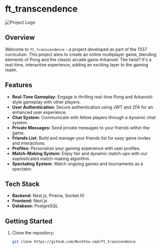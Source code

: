 # ft_transcendence

![Project Logo](<path_to_logo_or_screenshot>)

## Overview

Welcome to `ft_transcendence` - a project developed as part of the 1337 curriculum. This project aims to create an online multiplayer game, blending elements of Pong and the classic arcade game Arkanoid. The twist? It's a real-time, interactive experience, adding an exciting layer to the gaming realm.

## Features

- **Real-Time Gameplay:** Engage in thrilling real-time Pong and Arkanoid-style gameplay with other players.
- **User Authentication:** Secure authentication using JWT and 2FA for an enhanced user experience.
- **Chat System:** Communicate with fellow players through a dynamic chat system.
- **Private Messages:** Send private messages to your friends within the game.
- **Friends List:** Build and manage your friends list for easy game invites and interactions.
- **Profiles:** Personalize your gaming experience with user profiles.
- **Match-Making System:** Enjoy fair and dynamic match-ups with our sophisticated match-making algorithm.
- **Spectating System:** Watch ongoing games and tournaments as a spectator.

## Tech Stack

- **Backend:** Nest.js, Prisma, Socket.IO
- **Frontend:** Next.js
- **Database:** PostgreSQL

## Getting Started

1. Clone the repository:
   ```bash
   git clone https://github.com/RockYou-cmd/ft_transcendence
